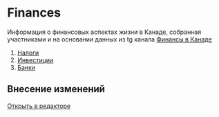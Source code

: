 # Finances
Информация о финансовых аспектах жизни в Канаде, собранная участниками и на основании данных из tg канала [Финансы в Канаде](https://t.me/canada_finances)

1. [Налоги](taxes/readme.md)
2. [Инвестиции](investment/readme.md)
3. [Банки](banks/readme.md)

## Внесение изменений
[Открыть в редакторе](https://github.dev/Canada-Knowledgebase/Finances)